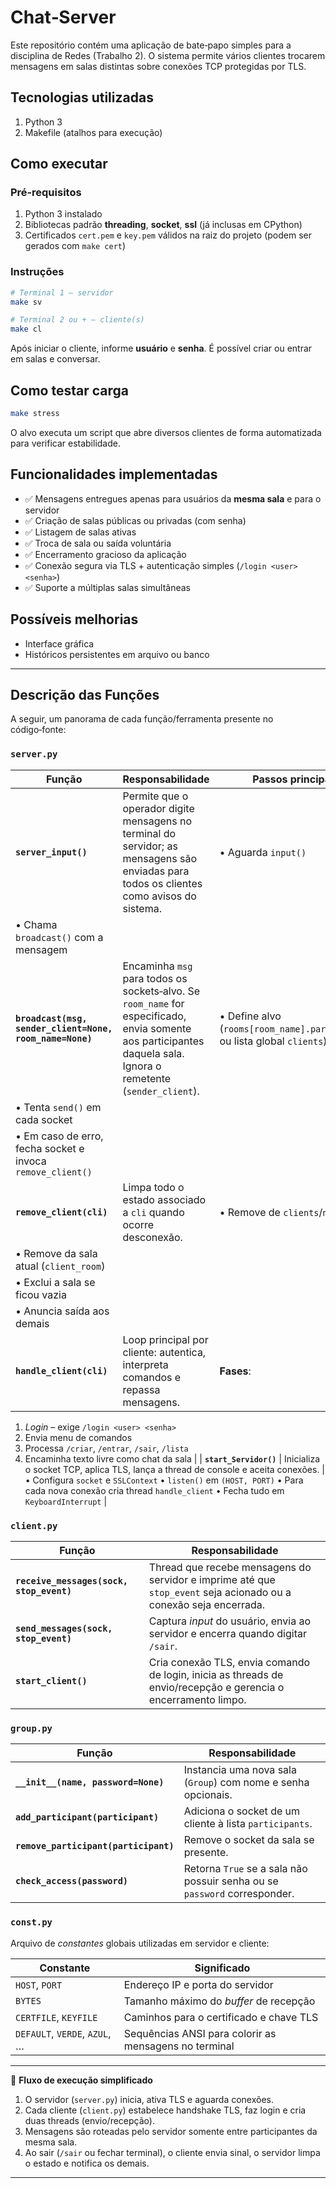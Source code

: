 # Chat‑Server

Este repositório contém uma aplicação de bate‑papo simples para a disciplina de Redes (Trabalho 2). O sistema permite vários clientes trocarem mensagens em salas distintas sobre conexões TCP protegidas por TLS.

## Tecnologias utilizadas
1. Python 3
2. Makefile (atalhos para execução)

## Como executar

### Pré‑requisitos
1. Python 3 instalado
2. Bibliotecas padrão **threading**, **socket**, **ssl** (já inclusas em CPython)
3. Certificados `cert.pem` e `key.pem` válidos na raiz do projeto (podem ser gerados com `make cert`)

### Instruções
```bash
# Terminal 1 – servidor
make sv

# Terminal 2 ou + – cliente(s)
make cl
```
Após iniciar o cliente, informe **usuário** e **senha**. É possível criar ou entrar em salas e conversar.

## Como testar carga
```bash
make stress
```
O alvo executa um script que abre diversos clientes de forma automatizada para verificar estabilidade.

## Funcionalidades implementadas
* ✅ Mensagens entregues apenas para usuários da **mesma sala** e para o servidor
* ✅ Criação de salas públicas ou privadas (com senha)
* ✅ Listagem de salas ativas
* ✅ Troca de sala ou saída voluntária
* ✅ Encerramento gracioso da aplicação
* ✅ Conexão segura via TLS + autenticação simples (`/login <user> <senha>`)
* ✅ Suporte a múltiplas salas simultâneas

## Possíveis melhorias
* Interface gráfica
* Históricos persistentes em arquivo ou banco
---

## Descrição das Funções
A seguir, um panorama de cada função/ferramenta presente no código‑fonte:

### `server.py`
| Função                                                     | Responsabilidade                                                                                                                                                 | Passos principais                                                         |
| ---------------------------------------------------------- | ---------------------------------------------------------------------------------------------------------------------------------------------------------------- | ------------------------------------------------------------------------- |
| **`server_input()`**                                       | Permite que o operador digite mensagens no terminal do servidor; as mensagens são enviadas para todos os clientes como avisos do sistema.                        | • Aguarda `input()`                                                       |
| • Chama `broadcast()` com a mensagem                       |                                                                                                                                                                  |                                                                           |
| **`broadcast(msg, sender_client=None, room_name=None)`**   | Encaminha `msg` para todos os sockets‑alvo. Se `room_name` for especificado, envia somente aos participantes daquela sala. Ignora o remetente (`sender_client`). | • Define alvo (`rooms[room_name].participants` ou lista global `clients`) |
| • Tenta `send()` em cada socket                            |                                                                                                                                                                  |                                                                           |
| • Em caso de erro, fecha socket e invoca `remove_client()` |                                                                                                                                                                  |                                                                           |
| **`remove_client(cli)`**                                   | Limpa todo o estado associado a `cli` quando ocorre desconexão.                                                                                                  | • Remove de `clients`/`nicknames`                                         |
| • Remove da sala atual (`client_room`)                     |                                                                                                                                                                  |                                                                           |
| • Exclui a sala se ficou vazia                             |                                                                                                                                                                  |                                                                           |
| • Anuncia saída aos demais                                 |                                                                                                                                                                  |                                                                           |
| **`handle_client(cli)`**                                   | Loop principal por cliente: autentica, interpreta comandos e repassa mensagens.                                                                                  | **Fases**:                                                                |

1. *Login* – exige `/login <user> <senha>`
2. Envia menu de comandos
3. Processa `/criar`, `/entrar`, `/sair`, `/lista`
4. Encaminha texto livre como chat da sala |
   \| **`start_Servidor()`** | Inicializa o socket TCP, aplica TLS, lança a thread de console e aceita conexões. | • Configura `socket` e `SSLContext`
   • `listen()` em `(HOST, PORT)`
   • Para cada nova conexão cria thread `handle_client`
   • Fecha tudo em `KeyboardInterrupt` |

### `client.py`
| Função                                   | Responsabilidade                                                                                                  |
| ---------------------------------------- | ----------------------------------------------------------------------------------------------------------------- |
| **`receive_messages(sock, stop_event)`** | Thread que recebe mensagens do servidor e imprime até que `stop_event` seja acionado ou a conexão seja encerrada. |
| **`send_messages(sock, stop_event)`**    | Captura *input* do usuário, envia ao servidor e encerra quando digitar `/sair`.                                   |
| **`start_client()`**                     | Cria conexão TLS, envia comando de login, inicia as threads de envio/recepção e gerencia o encerramento limpo.    |

### `group.py`
| Função                                | Responsabilidade                                                          |
| ------------------------------------- | ------------------------------------------------------------------------- |
| **`__init__(name, password=None)`**   | Instancia uma nova sala (`Group`) com nome e senha opcionais.             |
| **`add_participant(participant)`**    | Adiciona o socket de um cliente à lista `participants`.                   |
| **`remove_participant(participant)`** | Remove o socket da sala se presente.                                      |
| **`check_access(password)`**          | Retorna `True` se a sala não possuir senha ou se `password` corresponder. |

### `const.py`
Arquivo de *constantes* globais utilizadas em servidor e cliente:

| Constante                     | Significado                                           |
| ----------------------------- | ----------------------------------------------------- |
| `HOST`, `PORT`                | Endereço IP e porta do servidor                       |
| `BYTES`                       | Tamanho máximo do *buffer* de recepção                |
| `CERTFILE`, `KEYFILE`         | Caminhos para o certificado e chave TLS               |
| `DEFAULT`, `VERDE`, `AZUL`, … | Sequências ANSI para colorir as mensagens no terminal |
---

💬 **Fluxo de execução simplificado**
1. O servidor (`server.py`) inicia, ativa TLS e aguarda conexões.
2. Cada cliente (`client.py`) estabelece handshake TLS, faz login e cria duas threads (envio/recepção).
3. Mensagens são roteadas pelo servidor somente entre participantes da mesma sala.
4. Ao sair (`/sair` ou fechar terminal), o cliente envia sinal, o servidor limpa o estado e notifica os demais.
---
